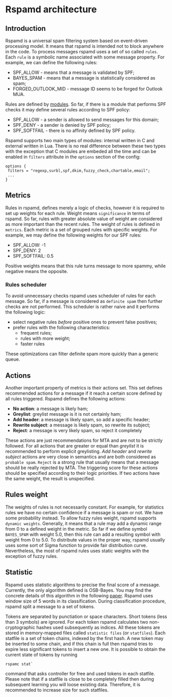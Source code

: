 # Rspamd architecture

## Introduction

Rspamd is a universal spam filtering system based on event-driven processing 
model. It means that rspamd is intended not to block anywhere in the code. To
process messages rspamd uses a set of so called `rules`. Each `rule` is a symbolic
name associated with some message property. For example, we can define the following
rules:

- SPF_ALLOW - means that a message is validated by SPF;
- BAYES_SPAM - means that a message is statistically considered as spam;
- FORGED_OUTLOOK_MID - message ID seems to be forged for Outlook MUA.

Rules are defined by [modules](../modules/). So far, if there is a module that
performs SPF checks it may define several rules according to SPF policy:

- SPF_ALLOW - a sender is allowed to send messages for this domain;
- SPF_DENY - a sender is denied by SPF policy;
- SPF_SOFTFAIL - there is no affinity defined by SPF policy.

Rspamd supports two main types of modules: internal written in C and external
written in Lua. There is no real difference between these two types with the exception
that C modules are embeded all the time and can be enabled in `filters` attribute
in the `options` section of the config:

~~~nginx
options {
 filters = "regexp,surbl,spf,dkim,fuzzy_check,chartable,email";
 ...
}
~~~

## Metrics

Rules in rspamd, defines merely a logic of checks, however it is required to
set up weights for each rule. Weight means `significance` in terms of rspamd. So
far, rules with greater absolute value of weight are considered as more important
than the recent rules. The weight of rules is defined in `metrics`. Each metric
is a set of grouped rules with specific weights. For example, we may define the
following weights for our SPF rules:

- SPF_ALLOW: -1
- SPF_DENY: 2
- SPF_SOFTFAIL: 0.5

Positive weights means that this rule turns message to more spammy, while negative
means the opposite.

### Rules scheduler

To avoid unnecessary checks rspamd uses scheduler of rules for each message. So far,
if a message is considered as `definite spam` then further checks are not performed.
This scheduler is rather naive and it performs the following logic:

- select negative rules *before* positive ones to prevent false positives;
- prefer rules with the following characteristics:
  - frequent rules;
  - rules with more weight;
  - faster rules

These optimizations can filter definite spam more quickly than a generic queue.

## Actions

Another important property of metrics is their actions set. This set defines recommended
actions for a message if it reach a certain score defined by all rules triggered.
Rspamd defines the following actions:

- **No action**: a message is likely ham;
- **Greylist**: greylist message is it is not certainly ham;
- **Add header**: a message is likely spam, so add a specific header;
- **Rewrite subject**: a message is likely spam, so rewrite its subject;
- **Reject**: a message is very likely spam, so reject it completely

These actions are just recommendations for MTA and are not to be strictly followed.
For all actions that are greater or equal than *greylist* it is recommended to
perform explicit greylisting. *Add header* and *rewrite subject* actions are very
close in semantics and are both considered as `probable spam`. `Reject` is a 
strong rule that usually means that a message should be really rejected by MTA.
The triggering score for these actions should be specified according to their logic
priorities. If two actions have the same weight, the result is unspecified.

## Rules weight

The weights of rules is not necessarily constant. For example, for statistics rules
we have no certain confidence if a message is spam or not. We have some probability
instead. To allow fuzzy rules weight, rspamd supports `dynamic weights`. Generally,
it means that a rule may add a dynamic range from 0 to a defined weight in the metric.
So far if we define symbol `BAYES_SPAM` with weight 5.0, then this rule can add
a resulting symbol with weight from 0 to 5.0. To distribute values in the proper
way, rspamd usually uses some sort of Sigma function to provide fair distribution curve.
Nevertheless, the most of rspamd rules uses static weights with the exception of
fuzzy rules.

## Statistic

Rspamd uses statistic algorithms to precise the final score of a message. Currently,
the only algorithm defined is OSB-Bayes. You may find the concrete details of this
algorithm in the following [paper](http://osbf-lua.luaforge.net/papers/osbf-eddc.pdf).
Rspamd uses window size of 5 words in its classification. During classification procedure,
rspamd split a message to a set of tokens. 

Tokens are separated by punctiation or space characters. Short tokens (less than 3 symbols) are ignored. For each token rspamd
calculates two non-cryptographic hashes used subsequently as indices. All these tokens
are stored in memory-mapped files called `statistic files` (or `statfiles`). Each statfile
is a set of token chains, indexed by the first hash. A new token may be inserted to some
chain, and if this chain is full then rspamd tries to expire less significant tokens to
insert a new one. It is possible to obtain the current state of tokens by running

    rspamc stat` 

command that asks controller for free and used tokens in each statfile.
Please note that if a statfile is close to be completely filled then during subsequent
learning you will loose existing data. Therefore, it is recommended to increase size for
such statfiles.

